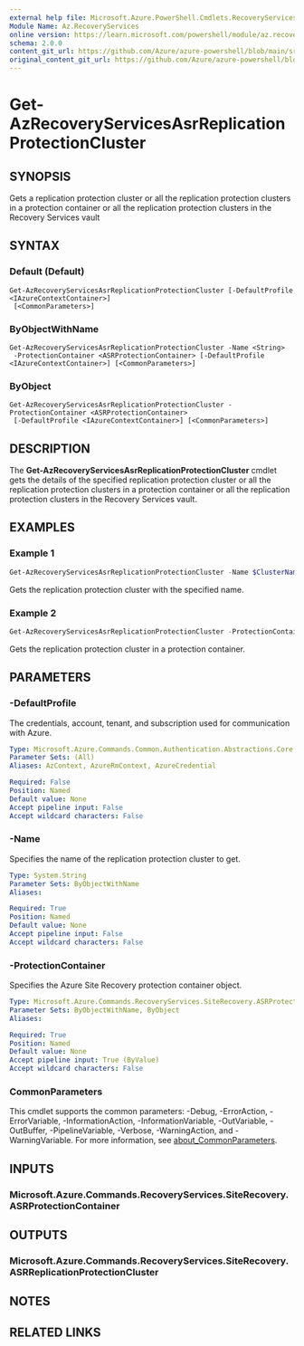 ```yaml
---
external help file: Microsoft.Azure.PowerShell.Cmdlets.RecoveryServices.SiteRecovery.dll-Help.xml
Module Name: Az.RecoveryServices
online version: https://learn.microsoft.com/powershell/module/az.recoveryservices/get-azrecoveryservicesasrreplicationprotectioncluster
schema: 2.0.0
content_git_url: https://github.com/Azure/azure-powershell/blob/main/src/RecoveryServices/RecoveryServices/help/Get-AzRecoveryServicesAsrReplicationProtectionCluster.md
original_content_git_url: https://github.com/Azure/azure-powershell/blob/main/src/RecoveryServices/RecoveryServices/help/Get-AzRecoveryServicesAsrReplicationProtectionCluster.md
---
```


# Get-AzRecoveryServicesAsrReplicationProtectionCluster

## SYNOPSIS
Gets a replication protection cluster or all the replication protection clusters in a protection container or all the replication protection clusters in the Recovery Services vault

## SYNTAX

### Default (Default)
```
Get-AzRecoveryServicesAsrReplicationProtectionCluster [-DefaultProfile <IAzureContextContainer>]
 [<CommonParameters>]
```

### ByObjectWithName
```
Get-AzRecoveryServicesAsrReplicationProtectionCluster -Name <String>
 -ProtectionContainer <ASRProtectionContainer> [-DefaultProfile <IAzureContextContainer>] [<CommonParameters>]
```

### ByObject
```
Get-AzRecoveryServicesAsrReplicationProtectionCluster -ProtectionContainer <ASRProtectionContainer>
 [-DefaultProfile <IAzureContextContainer>] [<CommonParameters>]
```

## DESCRIPTION
The **Get-AzRecoveryServicesAsrReplicationProtectionCluster** cmdlet gets the details of the specified replication protection cluster or all the replication protection clusters in a protection container or all the replication protection clusters in the Recovery Services vault.

## EXAMPLES

### Example 1
```powershell
Get-AzRecoveryServicesAsrReplicationProtectionCluster -Name $ClusterName -ProtectionContainer $ProtectionContainer
```

Gets the replication protection cluster with the specified name.

### Example 2
```powershell
Get-AzRecoveryServicesAsrReplicationProtectionCluster -ProtectionContainer $ProtectionContainer
```

Gets the replication protection cluster in a protection container.

## PARAMETERS

### -DefaultProfile
The credentials, account, tenant, and subscription used for communication with Azure.

```yaml
Type: Microsoft.Azure.Commands.Common.Authentication.Abstractions.Core.IAzureContextContainer
Parameter Sets: (All)
Aliases: AzContext, AzureRmContext, AzureCredential

Required: False
Position: Named
Default value: None
Accept pipeline input: False
Accept wildcard characters: False
```

### -Name
Specifies the name of the replication protection cluster to get.

```yaml
Type: System.String
Parameter Sets: ByObjectWithName
Aliases:

Required: True
Position: Named
Default value: None
Accept pipeline input: False
Accept wildcard characters: False
```

### -ProtectionContainer
Specifies the Azure Site Recovery protection container object.

```yaml
Type: Microsoft.Azure.Commands.RecoveryServices.SiteRecovery.ASRProtectionContainer
Parameter Sets: ByObjectWithName, ByObject
Aliases:

Required: True
Position: Named
Default value: None
Accept pipeline input: True (ByValue)
Accept wildcard characters: False
```

### CommonParameters
This cmdlet supports the common parameters: -Debug, -ErrorAction, -ErrorVariable, -InformationAction, -InformationVariable, -OutVariable, -OutBuffer, -PipelineVariable, -Verbose, -WarningAction, and -WarningVariable. For more information, see [about_CommonParameters](http://go.microsoft.com/fwlink/?LinkID=113216).

## INPUTS

### Microsoft.Azure.Commands.RecoveryServices.SiteRecovery.ASRProtectionContainer

## OUTPUTS

### Microsoft.Azure.Commands.RecoveryServices.SiteRecovery.ASRReplicationProtectionCluster

## NOTES

## RELATED LINKS
